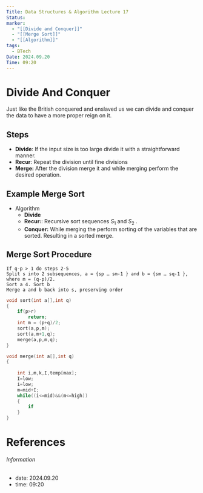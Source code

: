 ```yaml
---
Title: Data Structures & Algorithm Lecture 17
Status: 
marker:
  - "[[Divide and Conquer]]"
  - "[[Merge Sort]]"
  - "[[Algorithm]]"
tags:
  - BTech
Date: 2024.09.20
Time: 09:20
---
```

# Divide And Conquer
Just like the British conquered and enslaved us we can divide and conquer the data to have a more proper reign on it.

## Steps
- **Divide**: If the input size is too large divide it with a straightforward manner.
- **Recur**: Repeat the division until fine divisions
- **Merge:** After the division merge it and while merging perform the desired operation.

## Example Merge Sort
- Algorithm
	- **Divide**
	- **Recur:**: Recursive sort sequences $S_1$ and $S_2$ .
	- **Conquer:** While merging the perform sorting of the variables that are sorted. Resulting in a sorted merge.

## Merge Sort Procedure
```algorithm
If q-p > 1 do steps 2-5
Split s into 2 subsequences, a = {sp … sm-1 } and b = {sm … sq-1 }, where m = (q-p)/2. 
Sort a 4. Sort b 
Merge a and b back into s, preserving order
```

```cpp
void sort(int a[],int q)
{
	if(p>r)
		return;
	int m = (p+q)/2;
	sort(a,p,m);
	sort(a,m+1,q);
	merge(a,p,m,q);
}
```

```cpp
void merge(int a[],int q)
{
	
	int i,m,k,I,temp[max];
	I=low;
	i=low;
	m=mid+I;
	while((i<=mid)&&(m<=high))
	{
		if
	}
}
```


# References


###### Information
- date: 2024.09.20
- time: 09:20